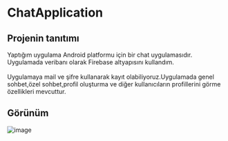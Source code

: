 # ChatApplication


## Projenin tanıtımı
Yaptığım uygulama Android platformu için bir chat uygulamasıdır. Uygulamada veribanı olarak Firebase altyapısını kullandım.
</br></br> Uygulamaya mail ve şifre kullanarak kayıt olabiliyoruz.Uygulamada genel sohbet,özel sohbet,profil oluşturma ve diğer kullanıcıların profillerini görme özellikleri mevcuttur.

## Görünüm
![image](https://user-images.githubusercontent.com/51864835/95015381-38cedd00-0655-11eb-950e-dd6b55915a7d.png)

